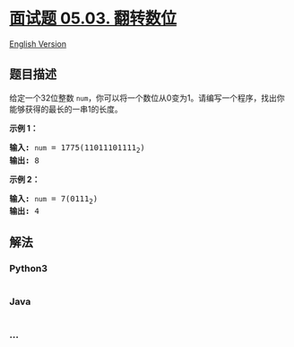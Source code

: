# [面试题 05.03. 翻转数位](https://leetcode-cn.com/problems/reverse-bits-lcci)

[English Version](/lcci/05.03.Reverse%20Bits/README_EN.md)

## 题目描述
<!-- 这里写题目描述 -->
<p>给定一个32位整数 <code>num</code>，你可以将一个数位从0变为1。请编写一个程序，找出你能够获得的最长的一串1的长度。</p>

<p><strong>示例 1：</strong></p>

<pre><strong>输入:</strong> <code>num</code> = 1775(11011101111<sub>2</sub>)
<strong>输出:</strong> 8
</pre>

<p><strong>示例 2：</strong></p>

<pre><strong>输入:</strong> <code>num</code> = 7(0111<sub>2</sub>)
<strong>输出:</strong> 4
</pre>


## 解法
<!-- 这里可写通用的实现逻辑 -->


<!-- tabs:start -->

### **Python3**
<!-- 这里可写当前语言的特殊实现逻辑 -->

```python

```

### **Java**
<!-- 这里可写当前语言的特殊实现逻辑 -->

```java

```

### **...**
```

```

<!-- tabs:end -->